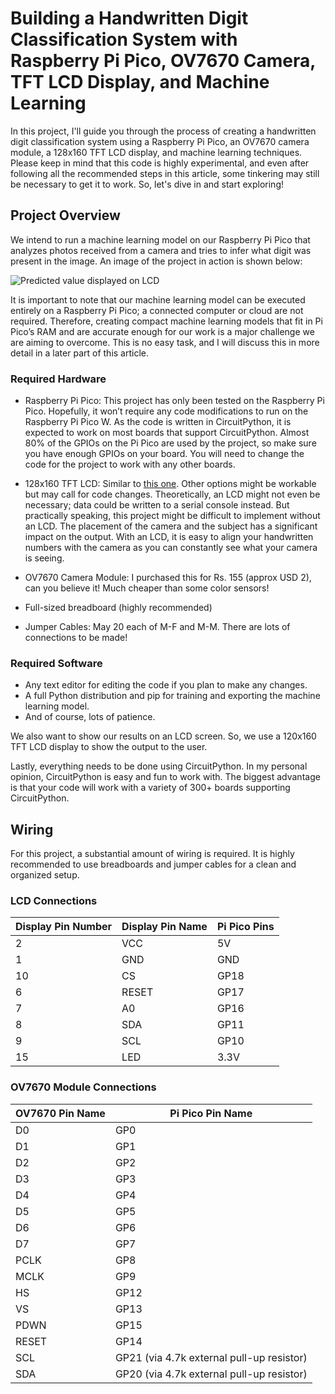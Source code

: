 # Building a Handwritten Digit Classification System with Raspberry Pi Pico, OV7670 Camera, TFT LCD Display, and Machine Learning

In this project, I'll guide you through the process of creating a handwritten digit classification system using a Raspberry Pi Pico, an OV7670 camera module, a 128x160 TFT LCD display, and machine learning techniques. Please keep in mind that this code is highly experimental, and even after following all the recommended steps in this article, some tinkering may still be necessary to get it to work. So, let's dive in and start exploring!
## Project Overview

We intend to run a machine learning model on our Raspberry Pi Pico that analyzes photos received from a camera and tries to infer what digit was present in the image. An image of the project in action is shown below:

![Predicted value displayed on LCD](image_link_here)

It is important to note that our machine learning model can be executed entirely on a Raspberry Pi Pico; a connected computer or cloud are not required. Therefore, creating compact machine learning models that fit in Pi Pico’s RAM and are accurate enough for our work is a major challenge we are aiming to overcome. This is no easy task, and I will discuss this in more detail in a later part of this article.


### Required Hardware

- Raspberry Pi Pico: This project has only been tested on the Raspberry Pi Pico. Hopefully, it won’t require any code modifications to run on the Raspberry Pi Pico W. As the code is written in CircuitPython, it is expected to work on most boards that support CircuitPython. Almost 80% of the GPIOs on the Pi Pico are used by the project, so make sure you have enough GPIOs on your board. You will need to change the code for the project to work with any other boards.

- 128x160 TFT LCD: Similar to [this one](lcd_link_here). Other options might be workable but may call for code changes. Theoretically, an LCD might not even be necessary; data could be written to a serial console instead. But practically speaking, this project might be difficult to implement without an LCD. The placement of the camera and the subject has a significant impact on the output. With an LCD, it is easy to align your handwritten numbers with the camera as you can constantly see what your camera is seeing.

- OV7670 Camera Module: I purchased this for Rs. 155 (approx USD 2), can you believe it! Much cheaper than some color sensors!

- Full-sized breadboard (highly recommended)

- Jumper Cables: May 20 each of M-F and M-M. There are lots of connections to be made!

### Required Software

- Any text editor for editing the code if you plan to make any changes.
- A full Python distribution and pip for training and exporting the machine learning model.
- And of course, lots of patience.


We also want to show our results on an LCD screen. So, we use a 120x160 TFT LCD display to show the output to the user.

Lastly, everything needs to be done using CircuitPython. In my personal opinion, CircuitPython is easy and fun to work with. The biggest advantage is that your code will work with a variety of 300+ boards supporting CircuitPython.
## Wiring

For this project, a substantial amount of wiring is required. It is highly recommended to use breadboards and jumper cables for a clean and organized setup.

### LCD Connections

| Display Pin Number | Display Pin Name | Pi Pico Pins |
|-------------------|------------------|--------------|
| 2                 | VCC              | 5V           |
| 1                 | GND              | GND          |
| 10                | CS               | GP18         |
| 6                 | RESET            | GP17         |
| 7                 | A0               | GP16         |
| 8                 | SDA              | GP11         |
| 9                 | SCL              | GP10         |
| 15                | LED              | 3.3V         |


### OV7670 Module Connections

| OV7670 Pin Name | Pi Pico Pin Name                    |
|-----------------|------------------------------------|
| D0              | GP0                                |
| D1              | GP1                                |
| D2              | GP2                                |
| D3              | GP3                                |
| D4              | GP4                                |
| D5              | GP5                                |
| D6              | GP6                                |
| D7              | GP7                                |
| PCLK            | GP8                                |
| MCLK            | GP9                                |
| HS              | GP12                               |
| VS              | GP13                               |
| PDWN            | GP15                               |
| RESET           | GP14                               |
| SCL             | GP21 (via 4.7k external pull-up resistor) |
| SDA             | GP20 (via 4.7k external pull-up resistor) |
